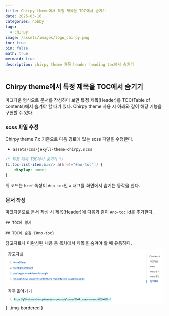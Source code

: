 ```yaml
---
title: Chirpy theme에서 특정 제목을 TOC에서 숨기기 
date: 2025-03-16
categories: hobby
tags: 
  - chirpy
image: /assets/images/logo_chirpy.png
toc: true
pin: false
math: true
mermaid: true
description: chirpy theme 제목 header heading toc에서 숨기기
---
```


## Chirpy theme에서 특정 제목을 TOC에서 숨기기

마크다운 형식으로 문서를 작성하다 보면 특정 제목(Header)를 TOC(Table of contents)에서 숨겨야 할 때가 있다. Chirpy theme 사용 시 아래와 같이 해당 기능을 구현할 수 있다.

### scss 파일 수정

Chirpy theme 7.x 기준으로 다음 경로에 있는 scss 파일을 수정한다.

- `assets/css/jekyll-theme-chirpy.scss`

```css
/* 특정 제목 TOC에서 숨기기 */
li.toc-list-item:has(> a[href="#no-toc"]) {
    display: none;
}
```

위 코드는 `href` 속성이 `#no-toc`인 `a` 태그를 화면에서 숨기는 동작을 한다.

### 문서 작성

마크다운으로 문서 작성 시 제목(Header)에 다음과 같이 `#no-toc` id를 추가한다.

```
## TOC에 명시

## TOC에 숨김 {#no-toc}

```

참고자료나 미완성된 내용 등 목차에서 제목을 숨겨야 할 때 유용하다.

![각주 돌아가기 제목 숨김 처리](/assets/images/2025-03-16-no-toc.png){: .img-bordered }

